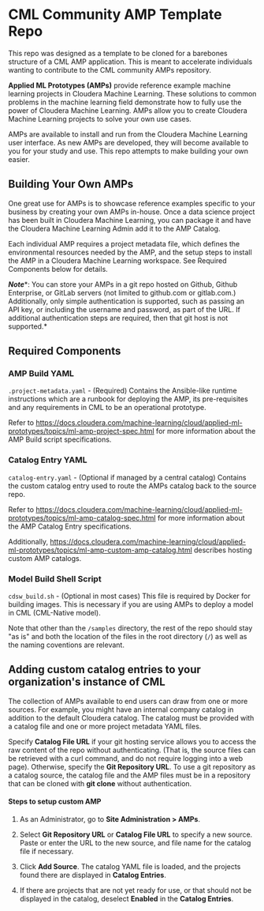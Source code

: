 # CML Community AMP Template Repo
This repo was designed as a template to be cloned for a barebones structure of a CML AMP application. This is meant to accelerate individuals wanting to contribute to the CML community AMPs repository.

**Applied ML Prototypes (AMPs)** provide reference example machine learning projects in Cloudera Machine Learning. These solutions to common problems in the machine learning field demonstrate how to fully use the power of Cloudera Machine Learning. AMPs allow you to create Cloudera Machine Learning projects to solve your own use cases.

AMPs are available to install and run from the Cloudera Machine Learning user interface. As new AMPs are developed, they will become available to you for your study and use. This repo attempts to make building your own easier.

## Building Your Own AMPs

One great use for AMPs is to showcase reference examples specific to your business by creating your own AMPs in-house. Once a data science project has been built in Cloudera Machine Learning, you can package it and have the Cloudera Machine Learning Admin add it to the AMP Catalog.

Each individual AMP requires a project metadata file, which defines the environmental resources needed by the AMP, and the setup steps to install the AMP in a Cloudera Machine Learning workspace. See Required Components below for details.

***Note****: You can store your AMPs in a git repo hosted on Github, Github Enterprise, or GitLab servers (not limited to github.com or gitlab.com.) Additionally, only simple authentication is supported, such as passing an API key, or including the username and password, as part of the URL. If additional authentication steps are required, then that git host is not supported.*

## Required Components

### AMP Build YAML
`.project-metadata.yaml` - (Required) Contains the Ansible-like runtime instructions which are a runbook for deploying the AMP, its pre-requisites and any requirements in CML to be an operational prototype.

Refer to https://docs.cloudera.com/machine-learning/cloud/applied-ml-prototypes/topics/ml-amp-project-spec.html for more information about the AMP Build script specifications.

### Catalog Entry YAML
`catalog-entry.yaml` - (Optional if managed by a central catalog) Contains the custom catalog entry used to route the AMPs catalog back to the source repo.

Refer to https://docs.cloudera.com/machine-learning/cloud/applied-ml-prototypes/topics/ml-amp-catalog-spec.html for more information about the AMP Catalog Entry specifications.

Additionally, https://docs.cloudera.com/machine-learning/cloud/applied-ml-prototypes/topics/ml-amp-custom-amp-catalog.html describes hosting custom AMP catalogs.

### Model Build Shell Script
`cdsw_build.sh` - (Optional in most cases) This file is required by Docker for building images. This is necessary if you are using AMPs to deploy a model in CML (CML-Native model).

Note that other than the `/samples` directory, the rest of the repo should stay "as is" and both the location of the files in the root directory (`/`) as well as the naming coventions are relevant.

## Adding custom catalog entries to your organization's instance of CML

The collection of AMPs available to end users can draw from one or more sources. For example, you might have an internal company catalog in addition to the default Cloudera catalog. The catalog must be provided with a catalog file and one or more project metadata YAML files.

Specify **Catalog File URL** if your git hosting service allows you to access the raw content of the repo without authenticating. (That is, the source files can be retrieved with a curl command, and do not require logging into a web page). Otherwise, specify the **Git Repository URL**. To use a git repository as a catalog source, the catalog file and the AMP files must be in a repository that can be cloned with **git clone** without authentication.

#### Steps to setup custom AMP

1. As an Administrator, go to **Site Administration > AMPs**.


2. Select **Git Repository URL** or **Catalog File URL** to specify a new source. Paste or enter the URL to the new source, and file name for the catalog file if necessary.


3. Click **Add Source**.
The catalog YAML file is loaded, and the projects found there are displayed in **Catalog Entries**.


4. If there are projects that are not yet ready for use, or that should not be displayed in the catalog, deselect **Enabled** in the **Catalog Entries**.
